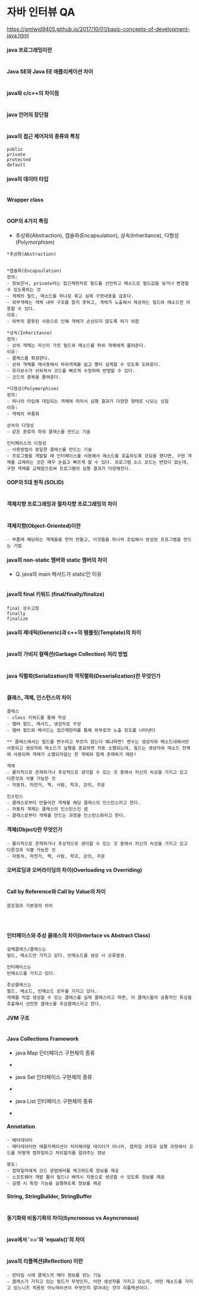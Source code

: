 # 자바 인터뷰 QA

https://gmlwjd9405.github.io/2017/10/01/basic-concepts-of-development-java.html



#### java 프로그래밍이란

```

```



#### Java SE와 Java EE 애플리케이션 차이

```

```


#### java와 c/c++의 차이점

```

```


#### java 언어의 장단점

```

```


#### java의 접근 제어자의 종류와 특징

```
public
private
protected
default
```


#### java의 데이터 타입

```

```


#### Wrapper class

```

```


#### OOP의 4가지 특징

  - 추상화(Abstraction), 캡슐화(Encapsulation), 상속(Inheritance), 다형성(Polymorphism)

```
*추상화(Abstraction)


*캡슐화(Encapsulation)
정의:
- 정보은닉, private라는 접근제한자로 필드를 선언하고 메소드로 필드값을 넣거나 변경할 수 있도록하는 것
- 객체의 필드, 메소드를 하나로 묶고 실제 구현내용을 감춘다.
- 외부객체는 객체 내부 구조를 알지 못하고, 객체가 노출해서 제공하는 필드와 메소드만 이용할 수 있다.
이유: 
- 외부의 잘못된 사용으로 인해 객체가 손상되지 않도록 하기 위함

*상속(Inheritance)
정의:
- 상위 객체는 자신이 가진 필드와 메소드를 하위 객체에게 물려준다.
이유:
- 클래스를 확장한다.
- 상위 객체를 재사용해서 하위객체를 쉽고 빨리 설계할 수 있도록 도와준다.
- 유지보수가 쉬워져서 코드를 빠르게 수정하여 반영할 수 있다.
- 코드의 중복을 줄여준다.

*다형성(Polymorphism)
정의:
- 하나의 타입에 대입되는 객체에 따라서 실행 결과가 다양한 형태로 나오는 성질
이유:
- 객체의 부품화

상속의 다형성
- 같은 종류의 하위 클래스를 만드는 기술

인터페이스의 다형성
- 사용방법이 동일한 클래스를 만드는 기술
- 프로그램을 개발할 때 인터페이스를 사용해서 메소드를 호출하도록 코딩을 했다면, 구현 객체를 교체하는 것은 매우 손쉽고 빠르게 할 수 있다. 프로그램 소스 코드는 변함이 없는데, 구현 객체를 교체함으로써 프로그램의 실행 결과가 다양해진다. 

```



#### OOP의 5대 원칙 (SOLID)

```

```


#### 객체지향 프로그래밍과 절차지향 프로그래밍의 차이

```

```


#### 객체지향(Object-Oriented)이란

```
- 부품에 해당하는 객체들을 먼저 만들고, 이것들을 하나씩 조립해서 완성된 프로그램을 만드는 기법
```


#### java의 non-static 멤버와 static 멤버의 차이

  - Q. java의 main 메서드가 static인 이유

```

```


#### java의 final 키워드 (final/finally/finalize)

```
final 상수고정
finally 
finalize 

```


#### java의 제네릭(Generic)과 c++의 템플릿(Template)의 차이

```

```


#### java의 가비지 컬렉션(Garbage Collection) 처리 방법

```

```


#### java 직렬화(Serialization)와 역직렬화(Deserialization)란 무엇인가

```

```


#### 클래스, 객체, 인스턴스의 차이

```
클래스
- class 키워드를 통해 작성
- 멤버 필드, 메서드, 생성자로 구성
- 멤버 필드와 메서드는 접근제한자를 통해 외부로의 노출 정도를 나타낸다

** 클래스에서는 필드를 변수라고 부르지 않는다 왜냐하면! 변수는 생성자와 메소드내에서만 사용되고 생성자와 메소드가 실행을 종료하면 자동 소멸되는데, 필드는 생성자와 메소드 전체에 사용되며 객체가 소멸되자않는 한 객체와 함께 존재하기 때문!

객체
- 물리적으로 존재하거나 추상적으로 생각할 수 있는 것 중에서 자신의 속성을 가지고 있고 다른것과 식별 가능한 것
- 자동차, 자전거, 책, 사람, 학과, 강의, 주문

인스턴스
- 클래스로부터 만들어진 객체를 해당 클래스의 인스턴스라고 한다.
- 자동차 객체는 클래스의 인스턴스인 셈
- 클래스로부터 객체를 만드는 과정을 인스턴스화라고 한다.
```


#### 객체(Object)란 무엇인가

```
- 물리적으로 존재하거나 추상적으로 생각할 수 있는 것 중에서 자신의 속성을 가지고 있고 다른것과 식별 가능한 것
- 자동차, 자전거, 책, 사람, 학과, 강의, 주문
```


#### 오버로딩과 오버라이딩의 차이(Overloading vs Overriding)

```

```


#### Call by Reference와 Call by Value의 차이

```
참조형과 기본형의 차이




```


#### 인터페이스와 추상 클래스의 차이(Interface vs Abstract Class)

```
실체클래스/클래스는
필드, 메소드만 가지고 있다. 빈메소드를 생성 시 오류발생.

인터페이스는 
빈메소드를 가지고 있다.

추상클래스는 
필드, 메소드, 빈메소드 모두를 가지고 있다.
객체를 직접 생성할 수 있는 클래스를 실체 클래스라고 하면, 이 클래스들의 공통적인 특성을 추출해서 선언한 클래스를 추상클래스라고 한다.
```


#### JVM 구조

```

```


#### Java Collections Framework

  - java Map 인터페이스 구현체의 종류

  - ```
    
    ```


  - java Set 인터페이스 구현체의 종류

  - ```
    
    ```

  - java List 인터페이스 구현체의 종류

  - ```
    
    ```


#### Annotation

```
- 메타데이터
- 메타데이터란 애플리케이션이 처리해야할 데이터가 아니라, 컴파일 과정과 실행 과정에서 코드를 어떻게 컴파일하고 처리할지를 알려주는 정보

용도:
- 컴파일러에게 코드 문법에러를 체크하도록 정보를 제공
- 소프트웨어 개발 툴이 빌드나 배치시 자동으로 생성할 수 있도록 정보를 제공
- 실행 시 특정 기능을 실행하도록 정보를 제공
```

#### String, StringBuilder, StringBuffer

```

```

#### 동기화와 비동기화의 차이(Syncronous vs Asyncronous)

```

```

#### java에서 '=='와 'equals()'의 차이

```

```

#### java의 리플렉션(Reflection) 이란

```
- 런타임 시에 클래스의 메타 정보를 얻는 기능
- 클래스가 가지고 있는 필드가 무엇인지, 어떤 생성자를 가지고 있는지, 어떤 메소드를 가지고 있느니즈 적용된 어노테이션이 무엇인지 알아내는 것이 리플렉션이다.
```

